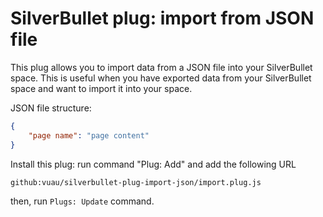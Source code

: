 
# SilverBullet plug: import from JSON file 

This plug allows you to import data from a JSON file into your SilverBullet space. This is useful when you have exported data from your SilverBullet space and want to import it into your space.

JSON file structure:
```json
{
    "page name": "page content"
}
```

Install this plug: run command "Plug: Add" and add the following URL
```
github:vuau/silverbullet-plug-import-json/import.plug.js
```

then, run `Plugs: Update` command.
